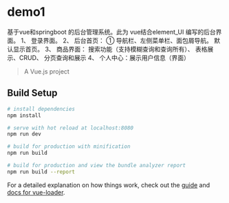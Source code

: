 # demo1
基于vue和springboot 的后台管理系统。此为 vue结合element_UI 编写的后台界面。
1、 登录界面。 
2、 后台首页： ① 导航栏、左侧菜单栏、面包屑导航。 默认显示首页。
3、 商品界面： 搜索功能（支持模糊查询和查询所有）、 表格展示、CRUD、 分页查询和展示
4、 个人中心：展示用户信息（界面） 

> A Vue.js project

## Build Setup

``` bash
# install dependencies
npm install

# serve with hot reload at localhost:8080
npm run dev

# build for production with minification
npm run build

# build for production and view the bundle analyzer report
npm run build --report
```

For a detailed explanation on how things work, check out the [guide](http://vuejs-templates.github.io/webpack/) and [docs for vue-loader](http://vuejs.github.io/vue-loader).
